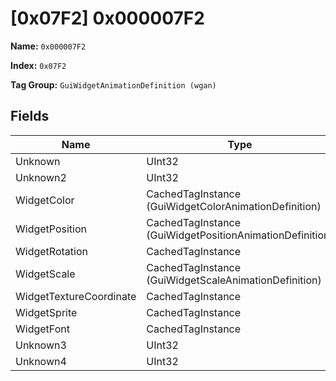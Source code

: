 # [0x07F2] 0x000007F2

**Name:** ```0x000007F2```

**Index:** ```0x07F2```

**Tag Group:** ```GuiWidgetAnimationDefinition (wgan)```

## Fields

Name	| Type	| Value
---	|---	|---	|
Unknown	|UInt32	|0
Unknown2	|UInt32	|0
WidgetColor	|CachedTagInstance (GuiWidgetColorAnimationDefinition)	|[[0x07F5] 0x000007F5](../GuiWidgetColorAnimationDefinition/07F5.md)
WidgetPosition	|CachedTagInstance (GuiWidgetPositionAnimationDefinition)	|[[0x07F6] 0x000007F6](../GuiWidgetPositionAnimationDefinition/07F6.md)
WidgetRotation	|CachedTagInstance	|null
WidgetScale	|CachedTagInstance (GuiWidgetScaleAnimationDefinition)	|[[0x076D] 0x0000076D](../GuiWidgetScaleAnimationDefinition/076D.md)
WidgetTextureCoordinate	|CachedTagInstance	|null
WidgetSprite	|CachedTagInstance	|null
WidgetFont	|CachedTagInstance	|null
Unknown3	|UInt32	|0
Unknown4	|UInt32	|0


